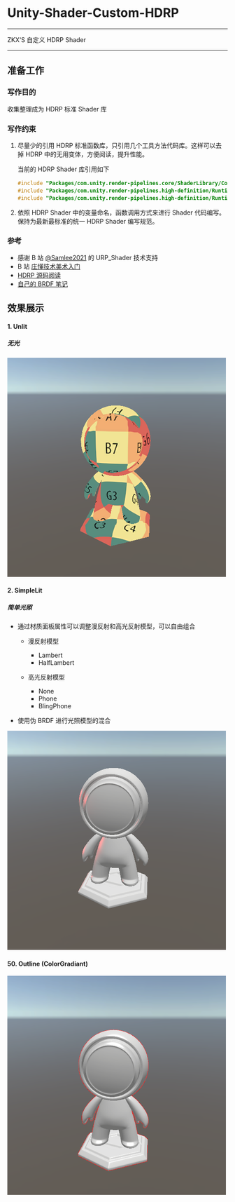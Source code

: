# Unity-Shader-Custom-HDRP
---

 ZKX‘S 自定义 HDRP Shader

---

## 准备工作

### 写作目的

收集整理成为 HDRP 标准 Shader 库

### 写作约束

1. 尽量少的引用 HDRP 标准函数库，只引用几个工具方法代码库。这样可以去掉 HDRP 中的无用变体，方便阅读，提升性能。

   当前的 HDRP Shader 库引用如下

   ```c
   #include "Packages/com.unity.render-pipelines.core/ShaderLibrary/Common.hlsl"
   #include "Packages/com.unity.render-pipelines.high-definition/Runtime/ShaderLibrary/ShaderVariables.hlsl"
   #include "Packages/com.unity.render-pipelines.high-definition/Runtime/Lighting/LightDefinition.cs.hlsl"
   ```

2. 依照 HDRP Shader 中的变量命名，函数调用方式来进行 Shader 代码编写。保持为最新最标准的统一 HDRP Shader 编写规范。

### 参考

- 感谢 B 站 [@Samlee2021](https://space.bilibili.com/291230921) 的 URP_Shader 技术支持
- B 站 [庄懂技术美术入门](https://space.bilibili.com/6373917)
- [HDRP 源码阅读](https://github.com/Unity-Technologies/Graphics/tree/master/com.unity.render-pipelines.high-definition)
- [自己的 BRDF 笔记](https://okzkx.gitbook.io/blogs/unity/research/render/brdf)

## 效果展示

#### 1. Unlit

##### 无光

![Unlit](~Documents/Unlit.png)

#### 2. SimpleLit

##### 简单光照

- 通过材质面板属性可以调整漫反射和高光反射模型，可以自由组合

  - 漫反射模型
    - Lambert
    - HalfLambert

  - 高光反射模型
    - None 
    - Phone
    - BlingPhone

- 使用伪 BRDF 进行光照模型的混合

![SimpleLit](~Documents/SimpleLit.png)

#### 50. Outline (ColorGradiant)

![Outline](~Documents/Outline.png)

